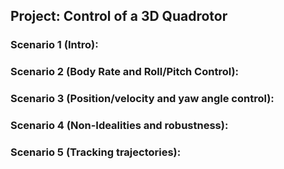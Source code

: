 ## Project: Control of a 3D Quadrotor

### Scenario 1 (Intro):

### Scenario 2 (Body Rate and Roll/Pitch Control):

### Scenario 3 (Position/velocity and yaw angle control):

### Scenario 4 (Non-Idealities and robustness):

### Scenario 5 (Tracking trajectories):
